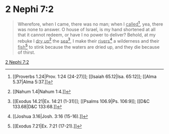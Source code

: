 # 2 Nephi 7:2

> Wherefore, when I came, there was no man; when I <u>called</u>[^a], yea, there was none to answer. O house of Israel, is my hand shortened at all that it cannot redeem, or have I no power to deliver? Behold, at my rebuke I <u>dry up</u>[^b] the <u>sea</u>[^c], I make their <u>rivers</u>[^d] a wilderness and their <u>fish</u>[^e] to stink because the waters are dried up, and they die because of thirst.

[2 Nephi 7:2](https://www.churchofjesuschrist.org/study/scriptures/bofm/2-ne/7?lang=eng&id=p2#p2)


[^a]: [[Proverbs 1.24|Prov. 1:24 (24-27)]]; [[Isaiah 65.12|Isa. 65:12]]; [[Alma 5.37|Alma 5:37.]]
[^b]: [[Nahum 1.4|Nahum 1:4.]]
[^c]: [[Exodus 14.21|Ex. 14:21 (1-31)]]; [[Psalms 106.9|Ps. 106:9]]; [[D&C 133.68|D&C 133:68.]]
[^d]: [[Joshua 3.16|Josh. 3:16 (15-16).]]
[^e]: [[Exodus 7.21|Ex. 7:21 (17-21).]]
